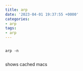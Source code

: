 ```yaml
---
title: arp
date: '2023-04-01 19:37:55 +0000'
categories:
- arp
tags:
- arp
---
```


```console

arp -n
    
```

shows cached macs 